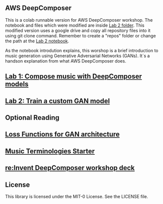 ## AWS DeepComposer

This is a colab runnable version for AWS DeepComposer workshop. The notebook and files which were modified are inside [Lab 2 folder](Lab%202). This modified version uses a google drive and copy all repository files into it using git clone command. Remember to create a "repos" folder or change the path at the [Lab 2 notebook](Lab%202/GAN.ipynb).

As the notebook introdution explains, this worshop is a brief introduction to music generation using Generative Adversarial Networks (GANs). It´s a handson explanation from what AWS DeepComposer does.


## [Lab 1: Compose music with DeepComposer models](Lab%201)

## [Lab 2: Train a custom GAN model](Lab%202)

## Optional Reading 

## [Loss Functions for GAN architecture](Loss-functions.md)

## [Music Terminologies Starter](Music-terminologies.md)

## [re:Invent DeepComposer workshop deck](reinvent-workshop-deck)


## License

This library is licensed under the MIT-0 License. See the LICENSE file.

